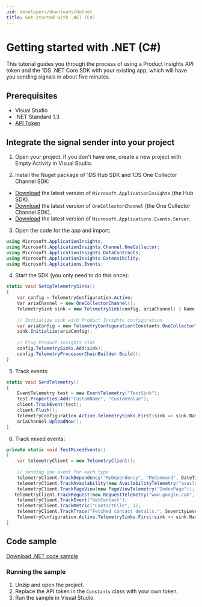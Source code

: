```yaml
---
uid: developers/downloads/dotnet
title: Get started with .NET (C#) 
---
```

# Getting started with .NET (C#)

This tutorial guides you through the process of using a Product Insights API token and the 1DS .NET Core SDK with your existing app, which will have you sending signals in about five minutes. 
 
## Prerequisites 
* Visual Studio 
* .NET Standard 1.3  
* [API Token](xref:developers/downloads/api-token)

## Integrate the signal sender into your project

1. Open your project. If you don't have one, create a new project with Empty Activity in Visual Studio. 
 
2. Install the Nuget package of 1DS Hub SDK and 1DS One Collector Channel SDK: 
* [Download](https://www.nuget.org/packages/Microsoft.ApplicationInsights/) the latest version of `Microsoft.ApplicationInsights` (the Hub SDK).
* [Download](https://msasg.pkgs.visualstudio.com/_packaging/1DSOneCollectorChannel/nuget/v3/index.json) the latest version of `OneCollectorChannel` (the One Collector Channel SDK).
* [Download](https://msasg.pkgs.visualstudio.com/_packaging/OneSDK/nuget/v3/index.json) the latest version of `Microsoft.Applications.Events.Server`.

3. Open the code for the app and import: 

```csharp
using Microsoft.ApplicationInsights; 
using Microsoft.ApplicationInsights.Channel.OneCollector; 
using Microsoft.ApplicationInsights.DataContracts; 
using Microsoft.ApplicationInsights.Extensibility; 
using Microsoft.Applications.Events; 
```

4. Start the SDK (you only need to do this once):

```csharp
static void SetUpTelemetrySinks() 
{ 
    var config = TelemetryConfiguration.Active; 
    Var ariaChannel = new OneCollectorChannel(); 
    TelemetrySink sink = new TelemetrySink(config, ariaChannel) { Name = "AriaSink" }; 
  
    // Initialize sink with Product Insights configuration 
    var ariaConfig = new TelemetryConfiguration(Constants.OneCollectorTenant); 
    sink.Initialize(ariaConfig); 
  
    // Plug Product Insights sink 
    config.TelemetrySinks.Add(sink); 
    config.TelemetryProcessorChainBuilder.Build(); 
} 
```

5. Track events: 

```csharp
static void SendTelemetry() 
{ 
    EventTelemetry test = new EventTelemetry("TestSink"); 
    test.Properties.Add("CustomName", "CustomValue"); 
    client.TrackEvent(test); 
    client.Flush(); 
    TelemetryConfiguration.Active.TelemetrySinks.First(sink => sink.Name == "AriaSink").TelemetryChannel.Flush();  
    ariaChannel.UploadNow(); 
} 
```

6. Track mixed events:

```csharp
private static void TestMixedEvents() 
{ 
    var telemetryClient = new TelemetryClient(); 
             
    // sending one event for each type 
    telemetryClient.TrackDependency("MyDependency", "MyCommand", DateTimeOffset.Now, TimeSpan.FromMilliseconds(1), success: true); 
    telemetryClient.TrackAvailability(new AvailabilityTelemetry("availabilityName", DateTime.Now, new TimeSpan(1021), "localhost", true, "this is a message")); 
    telemetryClient.TrackPageView(new PageViewTelemetry("IndexPage")); 
   telemetryClient.TrackRequest(new RequestTelemetry("www.google.com", DateTime.Now, new TimeSpan(12312), "200", true)); 
    telemetryClient.TrackEvent("GetContact"); 
    telemetryClient.TrackMetric("ContactFile", 1); 
    telemetryClient.TrackTrace("Fetched contact details.", SeverityLevel.Information); 
    TelemetryConfiguration.Active.TelemetrySinks.First(sink => sink.Name == "AriaSink").TelemetryChannel.Flush(); 
} 
```

## Code sample

[Download .NET code sample](https://ariamediahost.blob.core.windows.net/sdk/ProductInsightsSamples/DotNetSample.zip)

### Running the sample

1. Unzip and open the project.
2. Replace the API token in the `Constants` class with your own token. 
3. Run the sample in Visual Studio.
